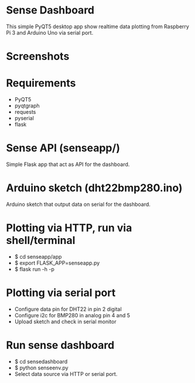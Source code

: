 # Sense Dashboard
This simple PyQT5 desktop app show realtime data plotting from Raspberry Pi 3 and Arduino Uno via serial port.

# Screenshots

# Requirements
* PyQT5
* pyqtgraph
* requests
* pyserial
* flask

# Sense API (senseapp/)
Simple Flask app that act as API for the dashboard.

# Arduino sketch (dht22bmp280.ino)
Arduino sketch that output data on serial for the dashboard.

# Plotting via HTTP, run via shell/terminal
* $ cd senseapp/app
* $ export FLASK_APP=senseapp.py
* $ flask run -h <ip address> -p <port>

# Plotting via serial port
* Configure data pin for DHT22 in pin 2 digital
* Configure i2c for BMP280 in analog pin 4 and 5
* Upload sketch and check in serial monitor

# Run sense dashboard
* $ cd sensedashboard
* $ python senseenv.py
* Select data source via HTTP or serial port.

